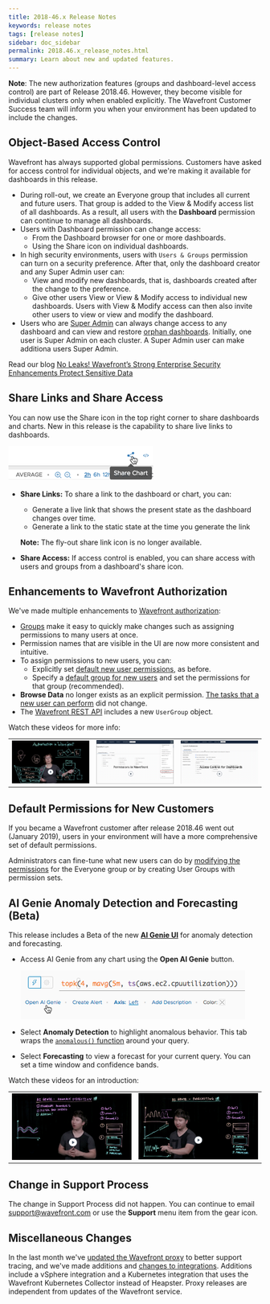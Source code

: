 ```yaml
---
title: 2018-46.x Release Notes
keywords: release notes
tags: [release notes]
sidebar: doc_sidebar
permalink: 2018.46.x_release_notes.html
summary: Learn about new and updated features.
---
```


**Note**: The new authorization features (groups and dashboard-level access control) are part of Release 2018.46. However, they become visible for individual clusters only when enabled explicitly. The Wavefront Customer Success team will inform you when your environment has been updated to include the changes.

## Object-Based Access Control

Wavefront has always supported global permissions. Customers have asked for access control for individual objects, and we're making it available for dashboards in this release.
* During roll-out, we create an Everyone group that includes all current and future users. That group is added to the View & Modify access list of all dashboards. As a result, all users with the **Dashboard**  permission can continue to manage all dashboards.
* Users with Dashboard permission can change access:
  - From the Dashboard browser for one or more dashboards.
  - Using the Share icon on individual dashboards.
* In high security environments, users with `Users & Groups` permission can turn on a security preference. After that, only the dashboard creator and any Super Admin user can:
  - View and modify new dashboards, that is, dashboards created after the change to the preference.
  - Give other users View or View & Modify access to individual new dashboards.
  Users with View & Modify access can then also invite other users to view or view and modify the dashboard.
* Users who are [Super Admin](users_groups.html#who-is-super-admin) can always change access to any dashboard and can view and restore [orphan dashboards](access.html#making-orphan-dashboards-visible). Initially, one user is Super Admin on each cluster. A Super Admin user can make additiona users Super Admin.

Read our blog [No Leaks! Wavefront’s Strong Enterprise Security Enhancements Protect Sensitive Data](https://www.wavefront.com/wavefront-enterprise-security/)



## Share Links and Share Access

You can now use the Share icon in the top right corner to share dashboards and charts. New in this release is the capability to share live links to dashboards.

  ![share icon](images/share_icon.png)

* **Share Links:** To share a link to the dashboard or chart, you can:
  - Generate a live link that shows the present state as the dashboard changes over time.
  - Generate a link to the static state at the time you generate the link

  **Note:** The fly-out share link icon is no longer available.
* **Share Access:** If access control is enabled, you can share access with users and groups from a dashboard's share icon.


## Enhancements to Wavefront Authorization

We've made multiple enhancements to [Wavefront authorization](authorization.html):
* [Groups](users_groups.html) make it easy to quickly make changes such as assigning permissions to many users at once.
* Permission names that are visible in the UI are now more consistent and intuitive.
* To assign permissions to new users, you can:
  - Explicitly set [default new user permissions](users_groups.html#setting-default-permissions-for-new-users), as before.
  - Specify a [default group for new users](users_groups.html#setting-the-default-group-for-new-users) and set the permissions for that group (recommended).
* **Browse Data** no longer exists as an explicit permission. [The tasks that a new user can perform](users_groups.html#what-can-a-new-user-do) did not change.
* The [Wavefront REST API](wavefront_api.html) includes a new `UserGroup` object.

Watch these videos for more info:
<table style="width: 100%;">
<tbody>
<tr><td width="33%"><a href=" https://youtu.be/-HFb1AJINrY" target="_blank"><img src="images/v_authorization.png"  alt="Authorization in Wavefront"/></a></td>
<td width="33%"><a href="https://youtu.be/kQ-w-DyjW5M" target="_blank"><img src="/images/v_permissions_2019.png"  alt="Permissions for Users and Groups"/></a></td>
<td width="33%"><a href="https://youtu.be/45E4pkann0E" target="_blank"><img src="images/v_access.png" alt="Wavefront access control"/></a></td></tr>
</tbody>
</table>


## Default Permissions for New Customers

If you became a Wavefront customer after release 2018.46 went out (January 2019), users in your environment will have a more comprehensive set of default permissions.

Administrators can fine-tune what new users can do by [modifying the permissions](permissions.html#granting-and-revoking-permissions-for-groups) for the Everyone group or by creating User Groups with permission sets.

## AI Genie Anomaly Detection and Forecasting (Beta)

This release includes a Beta of the new **[AI Genie UI](ai_genie.html)** for anomaly detection and forecasting.
* Access AI Genie from any chart using the **Open AI Genie** button.

  ![open genie](images/open_ai_genie.png)
* Select **Anomaly Detection** to highlight anomalous behavior. This tab wraps the [`anomalous()` function](ts_anomalous.html) around your query.
* Select **Forecasting** to view a forecast for your current query. You can set a time window and confidence bands.

Watch these videos for an introduction:
<table style="width: 100%;">
<tbody>
<tr>
<td width="50%"><a href="https://youtu.be/XiSkNETTfCI" target="_blank"><img src="/images/v_anomaly_detection.png" alt="ai genie anomaly detection"/></a></td>
<td width="50%"><a href="https://youtu.be/ypyyg0CElE4" target="_blank"><img src="/images/v_anomaly_forecasting.png"  alt="ai genie forecasting"/></a></td>
</tr>
</tbody>
</table>

## Change in Support Process

The change in Support Process did not happen. You can continue to email support@wavefront.com or use the **Support** menu item from the gear icon.

## Miscellaneous Changes

In the last month we've [updated the Wavefront proxy](proxies_versions.html) to better support tracing, and we've made additions and [changes to integrations](proxies_versions.html). Additions include a vSphere integration and a Kubernetes integration that uses the Wavefront Kubernetes Collector instead of Heapster. Proxy releases are independent from updates of the Wavefront service.
